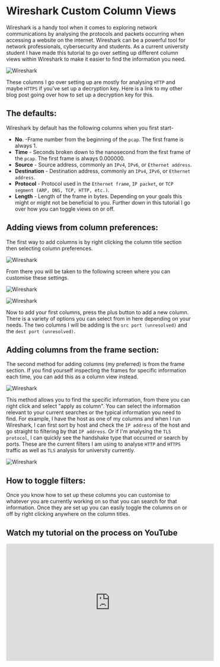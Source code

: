 # **Wireshark Custom Column Views**

Wireshark is a handy tool when it comes to exploring network communications by analysing the protocols and packets occurring when accessing a website on the internet. Wireshark can be a powerful tool for network professionals, cybersecurity and students. As a current university student I have made this tutorial to go over setting up different column views within Wireshark to make it easier to find the information you need.

![Wireshark](../img/wireshark-views/img1.png)

These columns I go over setting up are mostly for analysing `HTTP` and maybe `HTTPS` if you've set up a decryption key. Here is a link to my other blog post going over how to set up a decryption key for this.

## **The defaults:**

Wireshark by default has the following columns when you first start-

- **No**. -Frame number from the beginning of the `pcap`. The first frame is always 1.
- **Time** - Seconds broken down to the nanosecond from the first frame of the `pcap`. The first frame is always 0.000000.
- **Source** - Source address, commonly an `IPv4`, `IPv6`, or `Ethernet address`.
- **Destination** - Destination address, commonly an `IPv4`, `IPv6`, or `Ethernet address`.
- **Protocol** - Protocol used in the `Ethernet frame`, `IP packet`, or `TCP segment (ARP, DNS, TCP, HTTP, etc.)`.
- **Length** - Length of the frame in bytes.
Depending on your goals this might or might not be beneficial to you. Further down in this tutorial I go over how you can toggle views on or off.

## **Adding views from column preferences:**

The first way to add columns is by right clicking the column title section then selecting column preferences.

![Wireshark](../img/wireshark-views/img2.png)

From there you will be taken to the following screen where you can customise these settings.

![Wireshark](../img/wireshark-views/img3.png)

![Wireshark](../img/wireshark-views/img4.png)

Now to add your first columns, press the plus button to add a new column. There is a variety of options you can select from in here depending on your needs. The two columns I will be adding is the `src port (unresolved)` and the `dest port (unresolved)`.

## **Adding columns from the frame section:**

The second method for adding columns (my preferred) is from the frame section. If you find yourself inspecting the frames for specific information each time, you can add this as a column view instead.

![Wireshark](../img/wireshark-views/img5.png)

This method allows you to find the specific information, from there you can right click and select "apply as column". You can select the information relevant to your current searches or the typical information you need to find.
For example, I have the host as one of my columns and when I run Wireshark, I can first sort by host and check the `IP address` of the host and go straight to filtering by that `IP address`. Or if I'm analysing the `TLS protocol`, I can quickly see the handshake type that occurred or search by ports.
These are the current filters I am using to analyse `HTTP` and `HTTPS` traffic as well as `TLS` analysis for university currently.

![Wireshark](../img/wireshark-views/img6.png)

## **How to toggle filters:**

Once you know how to set up these columns you can customise to whatever you are currently working on so that you can search for that information. Once they are set up you can easily toggle the columns on or off by right clicking anywhere on the column titles.

## Watch my tutorial on the process on YouTube

<div style="text-align: center;">
  <div style="position: relative; height: 315px; width: 560px; margin: 0 auto;">
    <iframe src="https://www.youtube.com/embed/qamES2CmfSA" style="position: absolute; top: 0; left: 0; width: 100%; height: 100%;" frameborder="0" allow="accelerometer; autoplay; encrypted-media; gyroscope; picture-in-picture" allowfullscreen></iframe>
  </div>
</div>
